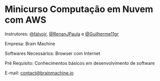 # Minicurso Computação em Nuvem com AWS

Instrutores: [@falvojr](https://github.com/falvojr), [@RenanJPaula](https://github.com/RenanJPaula) e [@Guilherme11gr](https://github.com/Guilherme11gr)

Empresa: Brain Machine

Softwares Necessários: Browser com Internet

Pré Requisito: Conhecimentos básicos em desenvolvimento de software

E-mail: contact@brainmachine.io
